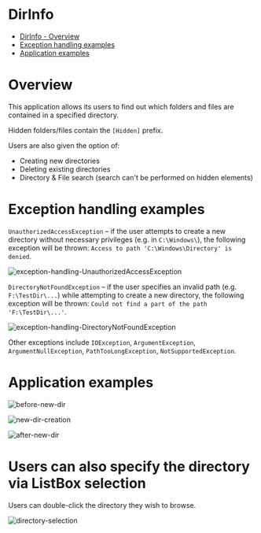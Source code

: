 # DirInfo

- [DirInfo - Overview](#overview)
- [Exception handling examples](#exception-handling-examples)
- [Application examples](#application-examples)

# Overview
This application allows its users to find out which folders and files are contained in a specified directory.

Hidden folders/files contain the `[Hidden]` prefix.

Users are also given the option of:
 
 - Creating new directories
 - Deleting existing directories
 - Directory & File search (search can't be performed on hidden elements)

# Exception handling examples
`UnauthorizedAccessException` – if the user attempts to create a new directory without necessary privileges (e.g. in `C:\Windows\`), the following exception will be thrown: `Access to path 'C:\Windows\Directory' is denied`.

![exception-handling-UnauthorizedAccessException](../main/UnauthorizedAccessException.png?raw=true)

`DirectoryNotFoundException` – if the user specifies an invalid path (e.g. `F:\TestDir\...`) while attempting to create a new directory, the following exception will be thrown: `Could not find a part of the path 'F:\TestDir\...'`.

![exception-handling-DirectoryNotFoundException](../main/DirectoryNotFoundException.png?raw=true)

Other exceptions include `IOException`, `ArgumentException`, `ArgumentNullException`, `PathTooLongException`, `NotSupportedException`.

# Application examples

![before-new-dir](../main/Before_NewDir.png?raw=true)

![new-dir-creation](../main/NewDir.png?raw=true)

![after-new-dir](../main/After_NewDir.png?raw=true)

 # Users can also specify the directory via ListBox selection
Users can double-click the directory they wish to browse.

![directory-selection](../main/DirectorySelection.png?raw=true)
